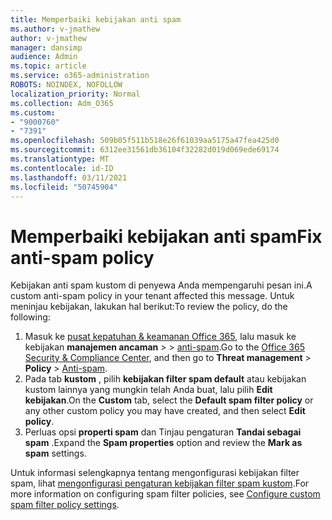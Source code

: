 ```yaml
---
title: Memperbaiki kebijakan anti spam
ms.author: v-jmathew
author: v-jmathew
manager: dansimp
audience: Admin
ms.topic: article
ms.service: o365-administration
ROBOTS: NOINDEX, NOFOLLOW
localization_priority: Normal
ms.collection: Adm_O365
ms.custom:
- "9000760"
- "7391"
ms.openlocfilehash: 509b05f511b518e26f61039aa5175a47fea425d0
ms.sourcegitcommit: 6312ee31561db36104f32282d019d069ede69174
ms.translationtype: MT
ms.contentlocale: id-ID
ms.lasthandoff: 03/11/2021
ms.locfileid: "50745904"
---
```

# <a name="fix-anti-spam-policy"></a><span data-ttu-id="5f002-102">Memperbaiki kebijakan anti spam</span><span class="sxs-lookup"><span data-stu-id="5f002-102">Fix anti-spam policy</span></span>

<span data-ttu-id="5f002-103">Kebijakan anti spam kustom di penyewa Anda mempengaruhi pesan ini.</span><span class="sxs-lookup"><span data-stu-id="5f002-103">A custom anti-spam policy in your tenant affected this message.</span></span> <span data-ttu-id="5f002-104">Untuk meninjau kebijakan, lakukan hal berikut:</span><span class="sxs-lookup"><span data-stu-id="5f002-104">To review the policy, do the following:</span></span>

1. <span data-ttu-id="5f002-105">Masuk ke [pusat kepatuhan & keamanan Office 365](https://go.microsoft.com/fwlink/p/?linkid=2077143), lalu masuk ke kebijakan **manajemen ancaman**  >    >  [anti-spam](https://go.microsoft.com/fwlink/?linkid=2101518).</span><span class="sxs-lookup"><span data-stu-id="5f002-105">Go to the [Office 365 Security & Compliance Center](https://go.microsoft.com/fwlink/p/?linkid=2077143), and then go to **Threat management** > **Policy** > [Anti-spam](https://go.microsoft.com/fwlink/?linkid=2101518).</span></span>
2. <span data-ttu-id="5f002-106">Pada tab **kustom** , pilih **kebijakan filter spam default** atau kebijakan kustom lainnya yang mungkin telah Anda buat, lalu pilih **Edit kebijakan**.</span><span class="sxs-lookup"><span data-stu-id="5f002-106">On the **Custom** tab, select the **Default spam filter policy** or any other custom policy you may have created, and then select **Edit policy**.</span></span>
3. <span data-ttu-id="5f002-107">Perluas opsi **properti spam** dan Tinjau pengaturan **Tandai sebagai spam** .</span><span class="sxs-lookup"><span data-stu-id="5f002-107">Expand the **Spam properties** option and review the **Mark as spam** settings.</span></span>

<span data-ttu-id="5f002-108">Untuk informasi selengkapnya tentang mengonfigurasi kebijakan filter spam, lihat [mengonfigurasi pengaturan kebijakan filter spam kustom](https://go.microsoft.com/fwlink/?linkid=2101054).</span><span class="sxs-lookup"><span data-stu-id="5f002-108">For more information on configuring spam filter policies, see [Configure custom spam filter policy settings](https://go.microsoft.com/fwlink/?linkid=2101054).</span></span>
